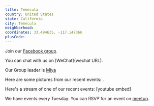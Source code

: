 ```yaml
---
title: Temecula
country: United States
state: California
city: Temecula
neighborhood: 
coordinates: 33.494635, -117.147366
plusCode:
---
```

Join our [Facebook group](https://www.facebook.com/groups/free.code.camp.temecula).

You can chat with us on [WeChat](wechat URL).

Our Group leader is [Miya](freecodecamp.org/miya)

Here are some pictures from our recent events:
![]().

Here's a stream of one of our recent events:
[youtube embed]

We have events every Tuesday. You can RSVP for an event on [meetup](meetupurl).
